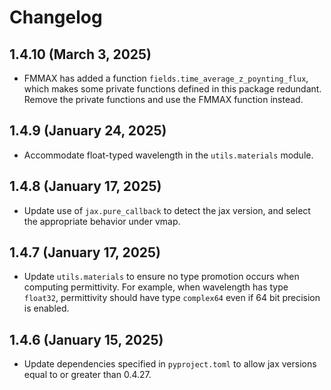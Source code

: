 # Changelog

## 1.4.10 (March 3, 2025)
- FMMAX has added a function `fields.time_average_z_poynting_flux`, which makes some private functions defined in this package redundant. Remove the private functions and use the FMMAX function instead.

## 1.4.9 (January 24, 2025)
- Accommodate float-typed wavelength in the `utils.materials` module.

## 1.4.8 (January 17, 2025)
- Update use of `jax.pure_callback` to detect the jax version, and select the appropriate behavior under vmap.

## 1.4.7 (January 17, 2025)
- Update `utils.materials` to ensure no type promotion occurs when computing permittivity. For example, when wavelength has type `float32`, permittivity should have type `complex64` even if 64 bit precision is enabled.

## 1.4.6 (January 15, 2025)
- Update dependencies specified in `pyproject.toml` to allow jax versions equal to or greater than 0.4.27.
